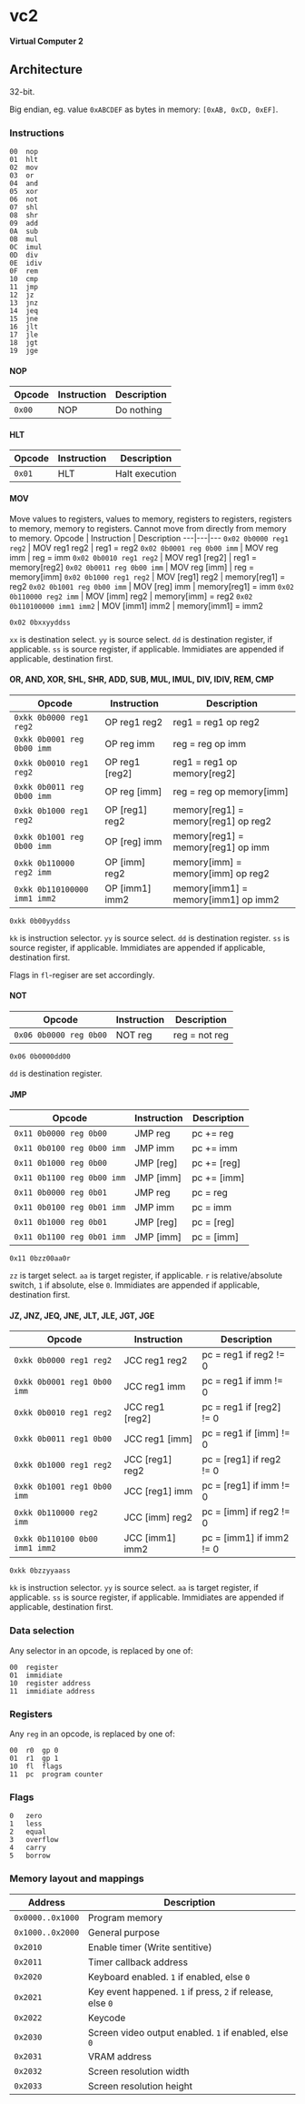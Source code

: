 
# vc2

**Virtual Computer 2**

## Architecture

32-bit.

Big endian, eg. value `0xABCDEF` as bytes in memory: `[0xAB, 0xCD, 0xEF]`.

### Instructions

```
00  nop
01  hlt
02  mov
03  or
04  and
05  xor
06  not
07  shl
08  shr
09  add
0A  sub
0B  mul
0C  imul
0D  div
0E  idiv
0F  rem
10  cmp
11  jmp
12  jz 
13  jnz
14  jeq
15  jne
16  jlt
17  jle
18  jgt
19  jge
```

#### NOP

Opcode | Instruction | Description
---|---|---
`0x00` | NOP | Do nothing

#### HLT

Opcode | Instruction | Description
---|---|---
`0x01` | HLT | Halt execution

#### MOV
Move values to registers, values to memory, registers to registers, registers to memory, memory to registers.
Cannot move from directly from memory to memory.
Opcode | Instruction | Description
---|---|---
`0x02 0b0000 reg1 reg2` | MOV reg1 reg2 | reg1 = reg2
`0x02 0b0001 reg 0b00 imm` | MOV reg imm | reg = imm
`0x02 0b0010 reg1 reg2` | MOV reg1 [reg2] | reg1 = memory[reg2]
`0x02 0b0011 reg 0b00 imm` | MOV reg [imm] | reg = memory[imm]
`0x02 0b1000 reg1 reg2` | MOV [reg1] reg2 | memory[reg1] = reg2
`0x02 0b1001 reg 0b00 imm` | MOV [reg] imm | memory[reg1] = imm
`0x02 0b110000 reg2 imm` | MOV [imm] reg2 | memory[imm] = reg2
`0x02 0b110100000 imm1 imm2` | MOV [imm1] imm2 | memory[imm1] = imm2

```
0x02 0bxxyyddss
```

`xx` is destination select.
`yy` is source select.
`dd` is destination register, if applicable.
`ss` is source register, if applicable.
Immidiates are appended if applicable, destination first.

#### OR, AND, XOR, SHL, SHR, ADD, SUB, MUL, IMUL, DIV, IDIV, REM, CMP

Opcode | Instruction | Description
---|---|---
`0xkk 0b0000 reg1 reg2` | OP reg1 reg2 | reg1 = reg1 op reg2
`0xkk 0b0001 reg 0b00 imm` | OP reg imm | reg = reg op imm
`0xkk 0b0010 reg1 reg2` | OP reg1 [reg2] | reg1 = reg1 op memory[reg2]
`0xkk 0b0011 reg 0b00 imm` | OP reg [imm] | reg = reg op memory[imm]
`0xkk 0b1000 reg1 reg2` | OP [reg1] reg2 | memory[reg1] = memory[reg1] op reg2
`0xkk 0b1001 reg 0b00 imm` | OP [reg] imm | memory[reg1] = memory[reg1] op imm
`0xkk 0b110000 reg2 imm` | OP [imm] reg2 | memory[imm] = memory[imm] op reg2
`0xkk 0b110100000 imm1 imm2` | OP [imm1] imm2 | memory[imm1] = memory[imm1] op imm2

```
0xkk 0b00yyddss
```

`kk` is instruction selector.
`yy` is source select.
`dd` is destination register.
`ss` is source register, if applicable.
Immidiates are appended if applicable, destination first.

Flags in `fl`-regiser are set accordingly.

#### NOT

Opcode | Instruction | Description
---|---|---
`0x06 0b0000 reg 0b00` | NOT reg | reg = not reg

```
0x06 0b0000dd00
```

`dd` is destination register.

#### JMP

Opcode | Instruction | Description
---|---|---
`0x11 0b0000 reg 0b00` | JMP reg | pc += reg
`0x11 0b0100 reg 0b00 imm` | JMP imm | pc += imm
`0x11 0b1000 reg 0b00` | JMP [reg] | pc += [reg]
`0x11 0b1100 reg 0b00 imm` | JMP [imm] | pc += [imm]
`0x11 0b0000 reg 0b01` | JMP reg | pc = reg
`0x11 0b0100 reg 0b01 imm` | JMP imm | pc = imm
`0x11 0b1000 reg 0b01` | JMP [reg] | pc = [reg]
`0x11 0b1100 reg 0b01 imm` | JMP [imm] | pc = [imm]

```
0x11 0bzz00aa0r
```

`zz` is target select.
`aa` is target register, if applicable.
`r` is relative/absolute switch, `1` if absolute, else `0`.
Immidiates are appended if applicable, destination first.

#### JZ, JNZ, JEQ, JNE, JLT, JLE, JGT, JGE

Opcode | Instruction | Description
---|---|---
`0xkk 0b0000 reg1 reg2` | JCC reg1 reg2 | pc = reg1 if reg2 != 0
`0xkk 0b0001 reg1 0b00 imm` | JCC reg1 imm | pc = reg1 if imm != 0
`0xkk 0b0010 reg1 reg2` | JCC reg1 [reg2] | pc = reg1 if [reg2] != 0
`0xkk 0b0011 reg1 0b00` | JCC reg1 [imm] | pc = reg1 if [imm] != 0
`0xkk 0b1000 reg1 reg2` | JCC [reg1] reg2 | pc = [reg1] if reg2 != 0
`0xkk 0b1001 reg1 0b00 imm` | JCC [reg1] imm | pc = [reg1] if imm != 0
`0xkk 0b110000 reg2 imm` | JCC [imm] reg2 | pc = [imm] if reg2 != 0
`0xkk 0b110100 0b00 imm1 imm2` | JCC [imm1] imm2 | pc = [imm1] if imm2 != 0


```
0xkk 0bzzyyaass
```

`kk` is instruction selector.
`yy` is source select.
`aa` is target register, if applicable.
`ss` is source register, if applicable.
Immidiates are appended if applicable, destination first.

### Data selection

Any selector in an opcode, is replaced by one of:

```
00  register
01  immidiate
10  register address
11  immidiate address
```

### Registers

Any `reg` in an opcode, is replaced by one of:

```
00  r0  gp 0
01  r1  gp 1
10  fl  flags
11  pc  program counter
```

### Flags

```
0   zero
1   less
2   equal
3   overflow
4   carry
5   borrow
```

### Memory layout and mappings

Address | Description
---|---
`0x0000..0x1000` | Program memory
`0x1000..0x2000` | General purpose
`0x2010` | Enable timer (Write sentitive)
`0x2011` | Timer callback address
`0x2020` | Keyboard enabled. `1` if enabled, else `0`
`0x2021` | Key event happened. `1` if press, `2` if release, else `0`
`0x2022` | Keycode
`0x2030` | Screen video output enabled. `1` if enabled, else `0`
`0x2031` | VRAM address
`0x2032` | Screen resolution width
`0x2033` | Screen resolution height


